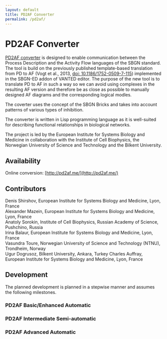 ```yaml
---
layout: default
title: PD2AF Converter
permalink: /pd2af/
---
```


# PD2AF Converter

[PD2AF converter](http://pd2af.me/) is designed to enable communication between the Process Description and the Activity Flow languages of the SBGN standard. The tool is build on the previously published template-based translation from PD to AF (Vogt et al., 2013, [doi: 10.1186/1752-0509-7-115](https://doi.org/10.1186/1752-0509-7-115)) implemented in the SBGN-ED addon of VANTED editor. The purpose of the new tool is to translate PD to AF in such a way so we can avoid using complexes in the resulting AF version and therefore be as close as possible to manually designed AF diagrams and the corresponding logical modles.

The coverter uses the concept of the SBGN Bricks and takes into account patterns of various types of inhibition.

The converter is written in Lisp programming language as it is well-suited for describing functional relationships in biological networks.

The project is led by the European Institute for Systems Biology and Medicine in collaboration with the Institute of Cell Biophysics, the Norwegian University of Science and Technology and the Bilkent University.

## Availability

Online conversion: [http://pd2af.me/](http://pd2af.me/)

<!-- The translation fuctuionality is implemented in Newt Editor.-->

## Contributors

Denis Shirshov, European Institute for Systems Biology and Medicine, Lyon, France  
Alexander Mazein, European Institute for Systems Biology and Medicine, Lyon, France  
Anatoly Sorokin, Institute of Cell Biophysics, Russian Academy of Science, Pushchino, Russia  
Irina Balaur, European Institute for Systems Biology and Medicine, Lyon, France  
Vasundra Toure, Norwegian University of Science and Technology (NTNU), Trondheim, Norway  
Ugur Dogrusoz, Bilkent University, Ankara, Turkey
Charles Auffray, European Institute for Systems Biology and Medicine, Lyon, France  

## Development

The planned development is planned in a stepwise manner and assumes the following milestones.

### PD2AF Basic/Enhanced Automatic 

### PD2AF Intermediate Semi-automatic

### PD2AF Advanced Automatic

